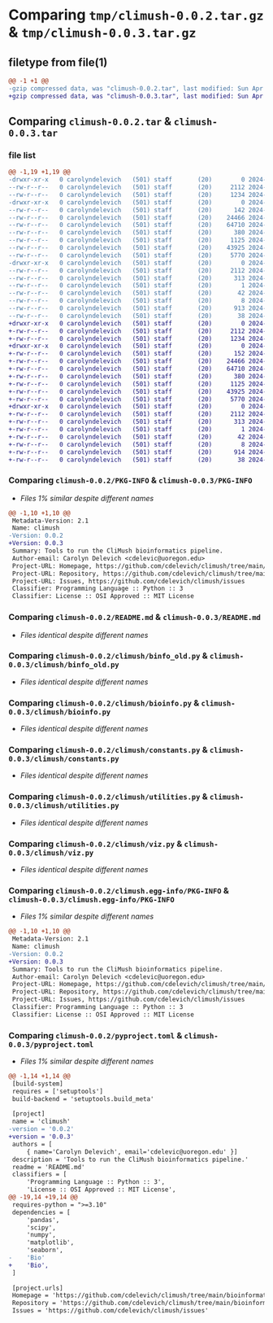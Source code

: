 # Comparing `tmp/climush-0.0.2.tar.gz` & `tmp/climush-0.0.3.tar.gz`

## filetype from file(1)

```diff
@@ -1 +1 @@
-gzip compressed data, was "climush-0.0.2.tar", last modified: Sun Apr  7 02:38:13 2024, max compression
+gzip compressed data, was "climush-0.0.3.tar", last modified: Sun Apr  7 02:48:51 2024, max compression
```

## Comparing `climush-0.0.2.tar` & `climush-0.0.3.tar`

### file list

```diff
@@ -1,19 +1,19 @@
-drwxr-xr-x   0 carolyndelevich   (501) staff       (20)        0 2024-04-07 02:38:13.906727 climush-0.0.2/
--rw-r--r--   0 carolyndelevich   (501) staff       (20)     2112 2024-04-07 02:38:13.906476 climush-0.0.2/PKG-INFO
--rw-r--r--   0 carolyndelevich   (501) staff       (20)     1234 2024-04-04 09:14:41.000000 climush-0.0.2/README.md
-drwxr-xr-x   0 carolyndelevich   (501) staff       (20)        0 2024-04-07 02:38:13.905188 climush-0.0.2/climush/
--rw-r--r--   0 carolyndelevich   (501) staff       (20)      142 2024-04-07 02:14:17.000000 climush-0.0.2/climush/__init__.py
--rw-r--r--   0 carolyndelevich   (501) staff       (20)    24466 2024-02-03 09:44:16.000000 climush-0.0.2/climush/binfo_old.py
--rw-r--r--   0 carolyndelevich   (501) staff       (20)    64710 2024-04-04 05:28:28.000000 climush-0.0.2/climush/bioinfo.py
--rw-r--r--   0 carolyndelevich   (501) staff       (20)      380 2024-04-07 02:13:39.000000 climush-0.0.2/climush/config.py
--rw-r--r--   0 carolyndelevich   (501) staff       (20)     1125 2024-03-12 03:14:02.000000 climush-0.0.2/climush/constants.py
--rw-r--r--   0 carolyndelevich   (501) staff       (20)    43925 2024-03-21 06:50:22.000000 climush-0.0.2/climush/utilities.py
--rw-r--r--   0 carolyndelevich   (501) staff       (20)     5770 2024-02-23 04:02:34.000000 climush-0.0.2/climush/viz.py
-drwxr-xr-x   0 carolyndelevich   (501) staff       (20)        0 2024-04-07 02:38:13.906228 climush-0.0.2/climush.egg-info/
--rw-r--r--   0 carolyndelevich   (501) staff       (20)     2112 2024-04-07 02:38:13.000000 climush-0.0.2/climush.egg-info/PKG-INFO
--rw-r--r--   0 carolyndelevich   (501) staff       (20)      313 2024-04-07 02:38:13.000000 climush-0.0.2/climush.egg-info/SOURCES.txt
--rw-r--r--   0 carolyndelevich   (501) staff       (20)        1 2024-04-07 02:38:13.000000 climush-0.0.2/climush.egg-info/dependency_links.txt
--rw-r--r--   0 carolyndelevich   (501) staff       (20)       42 2024-04-07 02:38:13.000000 climush-0.0.2/climush.egg-info/requires.txt
--rw-r--r--   0 carolyndelevich   (501) staff       (20)        8 2024-04-07 02:38:13.000000 climush-0.0.2/climush.egg-info/top_level.txt
--rw-r--r--   0 carolyndelevich   (501) staff       (20)      913 2024-04-07 02:35:42.000000 climush-0.0.2/pyproject.toml
--rw-r--r--   0 carolyndelevich   (501) staff       (20)       38 2024-04-07 02:38:13.906771 climush-0.0.2/setup.cfg
+drwxr-xr-x   0 carolyndelevich   (501) staff       (20)        0 2024-04-07 02:48:51.179782 climush-0.0.3/
+-rw-r--r--   0 carolyndelevich   (501) staff       (20)     2112 2024-04-07 02:48:51.179480 climush-0.0.3/PKG-INFO
+-rw-r--r--   0 carolyndelevich   (501) staff       (20)     1234 2024-04-04 09:14:41.000000 climush-0.0.3/README.md
+drwxr-xr-x   0 carolyndelevich   (501) staff       (20)        0 2024-04-07 02:48:51.178079 climush-0.0.3/climush/
+-rw-r--r--   0 carolyndelevich   (501) staff       (20)      152 2024-04-07 02:45:45.000000 climush-0.0.3/climush/__init__.py
+-rw-r--r--   0 carolyndelevich   (501) staff       (20)    24466 2024-02-03 09:44:16.000000 climush-0.0.3/climush/binfo_old.py
+-rw-r--r--   0 carolyndelevich   (501) staff       (20)    64710 2024-04-04 05:28:28.000000 climush-0.0.3/climush/bioinfo.py
+-rw-r--r--   0 carolyndelevich   (501) staff       (20)      380 2024-04-07 02:13:39.000000 climush-0.0.3/climush/config.py
+-rw-r--r--   0 carolyndelevich   (501) staff       (20)     1125 2024-03-12 03:14:02.000000 climush-0.0.3/climush/constants.py
+-rw-r--r--   0 carolyndelevich   (501) staff       (20)    43925 2024-03-21 06:50:22.000000 climush-0.0.3/climush/utilities.py
+-rw-r--r--   0 carolyndelevich   (501) staff       (20)     5770 2024-02-23 04:02:34.000000 climush-0.0.3/climush/viz.py
+drwxr-xr-x   0 carolyndelevich   (501) staff       (20)        0 2024-04-07 02:48:51.179207 climush-0.0.3/climush.egg-info/
+-rw-r--r--   0 carolyndelevich   (501) staff       (20)     2112 2024-04-07 02:48:51.000000 climush-0.0.3/climush.egg-info/PKG-INFO
+-rw-r--r--   0 carolyndelevich   (501) staff       (20)      313 2024-04-07 02:48:51.000000 climush-0.0.3/climush.egg-info/SOURCES.txt
+-rw-r--r--   0 carolyndelevich   (501) staff       (20)        1 2024-04-07 02:48:51.000000 climush-0.0.3/climush.egg-info/dependency_links.txt
+-rw-r--r--   0 carolyndelevich   (501) staff       (20)       42 2024-04-07 02:48:51.000000 climush-0.0.3/climush.egg-info/requires.txt
+-rw-r--r--   0 carolyndelevich   (501) staff       (20)        8 2024-04-07 02:48:51.000000 climush-0.0.3/climush.egg-info/top_level.txt
+-rw-r--r--   0 carolyndelevich   (501) staff       (20)      914 2024-04-07 02:48:28.000000 climush-0.0.3/pyproject.toml
+-rw-r--r--   0 carolyndelevich   (501) staff       (20)       38 2024-04-07 02:48:51.179836 climush-0.0.3/setup.cfg
```

### Comparing `climush-0.0.2/PKG-INFO` & `climush-0.0.3/PKG-INFO`

 * *Files 1% similar despite different names*

```diff
@@ -1,10 +1,10 @@
 Metadata-Version: 2.1
 Name: climush
-Version: 0.0.2
+Version: 0.0.3
 Summary: Tools to run the CliMush bioinformatics pipeline.
 Author-email: Carolyn Delevich <cdelevic@uoregon.edu>
 Project-URL: Homepage, https://github.com/cdelevich/climush/tree/main/bioinformatics-pipeline
 Project-URL: Repository, https://github.com/cdelevich/climush/tree/main/bioinformatics-pipeline/climush_py-package
 Project-URL: Issues, https://github.com/cdelevich/climush/issues
 Classifier: Programming Language :: Python :: 3
 Classifier: License :: OSI Approved :: MIT License
```

### Comparing `climush-0.0.2/README.md` & `climush-0.0.3/README.md`

 * *Files identical despite different names*

### Comparing `climush-0.0.2/climush/binfo_old.py` & `climush-0.0.3/climush/binfo_old.py`

 * *Files identical despite different names*

### Comparing `climush-0.0.2/climush/bioinfo.py` & `climush-0.0.3/climush/bioinfo.py`

 * *Files identical despite different names*

### Comparing `climush-0.0.2/climush/constants.py` & `climush-0.0.3/climush/constants.py`

 * *Files identical despite different names*

### Comparing `climush-0.0.2/climush/utilities.py` & `climush-0.0.3/climush/utilities.py`

 * *Files identical despite different names*

### Comparing `climush-0.0.2/climush/viz.py` & `climush-0.0.3/climush/viz.py`

 * *Files identical despite different names*

### Comparing `climush-0.0.2/climush.egg-info/PKG-INFO` & `climush-0.0.3/climush.egg-info/PKG-INFO`

 * *Files 1% similar despite different names*

```diff
@@ -1,10 +1,10 @@
 Metadata-Version: 2.1
 Name: climush
-Version: 0.0.2
+Version: 0.0.3
 Summary: Tools to run the CliMush bioinformatics pipeline.
 Author-email: Carolyn Delevich <cdelevic@uoregon.edu>
 Project-URL: Homepage, https://github.com/cdelevich/climush/tree/main/bioinformatics-pipeline
 Project-URL: Repository, https://github.com/cdelevich/climush/tree/main/bioinformatics-pipeline/climush_py-package
 Project-URL: Issues, https://github.com/cdelevich/climush/issues
 Classifier: Programming Language :: Python :: 3
 Classifier: License :: OSI Approved :: MIT License
```

### Comparing `climush-0.0.2/pyproject.toml` & `climush-0.0.3/pyproject.toml`

 * *Files 1% similar despite different names*

```diff
@@ -1,14 +1,14 @@
 [build-system]
 requires = ['setuptools']
 build-backend = 'setuptools.build_meta'
 
 [project]
 name = 'climush'
-version = '0.0.2'
+version = '0.0.3'
 authors = [
     { name='Carolyn Delevich', email='cdelevic@uoregon.edu' }]
 description = 'Tools to run the CliMush bioinformatics pipeline.'
 readme = 'README.md'
 classifiers = [
     'Programming Language :: Python :: 3',
     'License :: OSI Approved :: MIT License',
@@ -19,14 +19,14 @@
 requires-python = ">=3.10"
 dependencies = [
     'pandas',
     'scipy',
     'numpy',
     'matplotlib',
     'seaborn',
-    'Bio'
+    'Bio',
 ]
 
 [project.urls]
 Homepage = 'https://github.com/cdelevich/climush/tree/main/bioinformatics-pipeline'
 Repository = 'https://github.com/cdelevich/climush/tree/main/bioinformatics-pipeline/climush_py-package'
 Issues = 'https://github.com/cdelevich/climush/issues'
```

